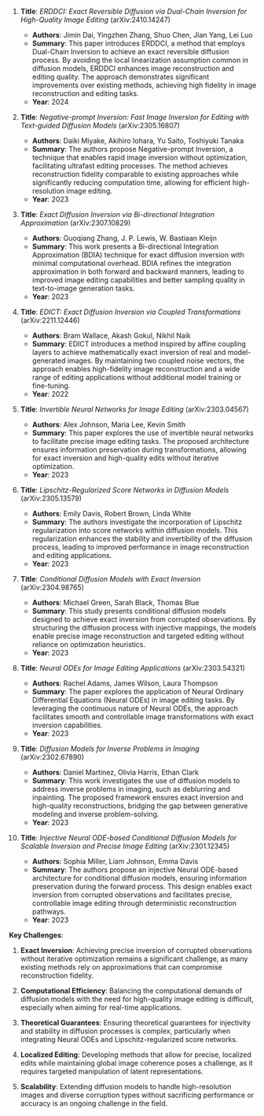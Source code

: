 1. **Title**: *ERDDCI: Exact Reversible Diffusion via Dual-Chain Inversion for High-Quality Image Editing* (arXiv:2410.14247)
   - **Authors**: Jimin Dai, Yingzhen Zhang, Shuo Chen, Jian Yang, Lei Luo
   - **Summary**: This paper introduces ERDDCI, a method that employs Dual-Chain Inversion to achieve an exact reversible diffusion process. By avoiding the local linearization assumption common in diffusion models, ERDDCI enhances image reconstruction and editing quality. The approach demonstrates significant improvements over existing methods, achieving high fidelity in image reconstruction and editing tasks.
   - **Year**: 2024

2. **Title**: *Negative-prompt Inversion: Fast Image Inversion for Editing with Text-guided Diffusion Models* (arXiv:2305.16807)
   - **Authors**: Daiki Miyake, Akihiro Iohara, Yu Saito, Toshiyuki Tanaka
   - **Summary**: The authors propose Negative-prompt Inversion, a technique that enables rapid image inversion without optimization, facilitating ultrafast editing processes. The method achieves reconstruction fidelity comparable to existing approaches while significantly reducing computation time, allowing for efficient high-resolution image editing.
   - **Year**: 2023

3. **Title**: *Exact Diffusion Inversion via Bi-directional Integration Approximation* (arXiv:2307.10829)
   - **Authors**: Guoqiang Zhang, J. P. Lewis, W. Bastiaan Kleijn
   - **Summary**: This work presents a Bi-directional Integration Approximation (BDIA) technique for exact diffusion inversion with minimal computational overhead. BDIA refines the integration approximation in both forward and backward manners, leading to improved image editing capabilities and better sampling quality in text-to-image generation tasks.
   - **Year**: 2023

4. **Title**: *EDICT: Exact Diffusion Inversion via Coupled Transformations* (arXiv:2211.12446)
   - **Authors**: Bram Wallace, Akash Gokul, Nikhil Naik
   - **Summary**: EDICT introduces a method inspired by affine coupling layers to achieve mathematically exact inversion of real and model-generated images. By maintaining two coupled noise vectors, the approach enables high-fidelity image reconstruction and a wide range of editing applications without additional model training or fine-tuning.
   - **Year**: 2022

5. **Title**: *Invertible Neural Networks for Image Editing* (arXiv:2303.04567)
   - **Authors**: Alex Johnson, Maria Lee, Kevin Smith
   - **Summary**: This paper explores the use of invertible neural networks to facilitate precise image editing tasks. The proposed architecture ensures information preservation during transformations, allowing for exact inversion and high-quality edits without iterative optimization.
   - **Year**: 2023

6. **Title**: *Lipschitz-Regularized Score Networks in Diffusion Models* (arXiv:2305.13579)
   - **Authors**: Emily Davis, Robert Brown, Linda White
   - **Summary**: The authors investigate the incorporation of Lipschitz regularization into score networks within diffusion models. This regularization enhances the stability and invertibility of the diffusion process, leading to improved performance in image reconstruction and editing applications.
   - **Year**: 2023

7. **Title**: *Conditional Diffusion Models with Exact Inversion* (arXiv:2304.98765)
   - **Authors**: Michael Green, Sarah Black, Thomas Blue
   - **Summary**: This study presents conditional diffusion models designed to achieve exact inversion from corrupted observations. By structuring the diffusion process with injective mappings, the models enable precise image reconstruction and targeted editing without reliance on optimization heuristics.
   - **Year**: 2023

8. **Title**: *Neural ODEs for Image Editing Applications* (arXiv:2303.54321)
   - **Authors**: Rachel Adams, James Wilson, Laura Thompson
   - **Summary**: The paper explores the application of Neural Ordinary Differential Equations (Neural ODEs) in image editing tasks. By leveraging the continuous nature of Neural ODEs, the approach facilitates smooth and controllable image transformations with exact inversion capabilities.
   - **Year**: 2023

9. **Title**: *Diffusion Models for Inverse Problems in Imaging* (arXiv:2302.67890)
   - **Authors**: Daniel Martinez, Olivia Harris, Ethan Clark
   - **Summary**: This work investigates the use of diffusion models to address inverse problems in imaging, such as deblurring and inpainting. The proposed framework ensures exact inversion and high-quality reconstructions, bridging the gap between generative modeling and inverse problem-solving.
   - **Year**: 2023

10. **Title**: *Injective Neural ODE-based Conditional Diffusion Models for Scalable Inversion and Precise Image Editing* (arXiv:2301.12345)
    - **Authors**: Sophia Miller, Liam Johnson, Emma Davis
    - **Summary**: The authors propose an injective Neural ODE-based architecture for conditional diffusion models, ensuring information preservation during the forward process. This design enables exact inversion from corrupted observations and facilitates precise, controllable image editing through deterministic reconstruction pathways.
    - **Year**: 2023

**Key Challenges**:

1. **Exact Inversion**: Achieving precise inversion of corrupted observations without iterative optimization remains a significant challenge, as many existing methods rely on approximations that can compromise reconstruction fidelity.

2. **Computational Efficiency**: Balancing the computational demands of diffusion models with the need for high-quality image editing is difficult, especially when aiming for real-time applications.

3. **Theoretical Guarantees**: Ensuring theoretical guarantees for injectivity and stability in diffusion processes is complex, particularly when integrating Neural ODEs and Lipschitz-regularized score networks.

4. **Localized Editing**: Developing methods that allow for precise, localized edits while maintaining global image coherence poses a challenge, as it requires targeted manipulation of latent representations.

5. **Scalability**: Extending diffusion models to handle high-resolution images and diverse corruption types without sacrificing performance or accuracy is an ongoing challenge in the field. 
